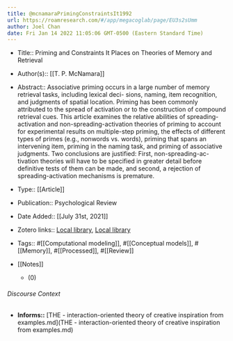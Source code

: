 ```yaml
---
title: @mcnamaraPrimingConstraintsIt1992
url: https://roamresearch.com/#/app/megacoglab/page/EU3s2sUmm
author: Joel Chan
date: Fri Jan 14 2022 11:05:06 GMT-0500 (Eastern Standard Time)
---
```


- Title:: Priming and Constraints It Places on Theories of Memory and Retrieval
- Author(s):: [[T. P. McNamara]]
- Abstract:: Associative priming occurs in a large number of memory retrieval tasks, including lexical deci- sions, naming, item recognition, and judgments of spatial location. Priming has been commonly attributed to the spread of activation or to the construction of compound retrieval cues. This article examines the relative abilities of spreading-activation and non-spreading-activation theories of priming to account for experimental results on multiple-step priming, the effects of different types of primes (e.g., nonwords vs. words), priming that spans an intervening item, priming in the naming task, and priming of associative judgments. Two conclusions are justified: First, non-spreading-ac- tivation theories will have to be specified in greater detail before definitive tests of them can be made, and second, a rejection of spreading-activation mechanisms is premature.
- Type:: [[Article]]
- Publication:: Psychological Review
- Date Added:: [[July 31st, 2021]]
- Zotero links:: [Local library](zotero://select/groups/2451508/items/LWGALCPD), [Local library](https://www.zotero.org/groups/2451508/items/LWGALCPD)
- Tags:: #[[Computational modeling]], #[[Conceptual models]], #[[Memory]], #[[Processed]], #[[Review]]
- [[Notes]]

    - (0)

###### Discourse Context

- **Informs::** [THE - interaction-oriented theory of creative inspiration from examples.md](THE - interaction-oriented theory of creative inspiration from examples.md)

